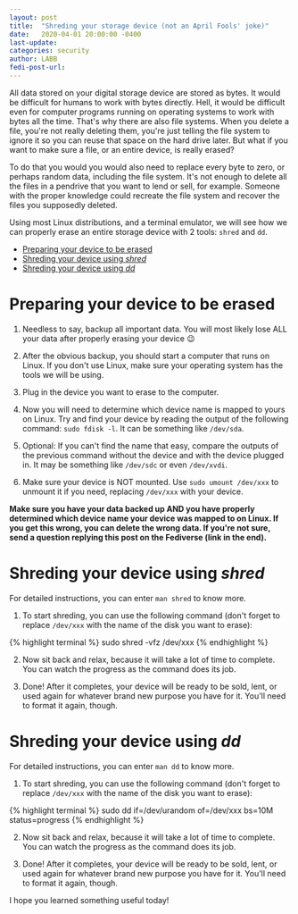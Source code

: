 ```yaml
---
layout: post
title:  "Shreding your storage device (not an April Fools' joke)"
date:   2020-04-01 20:00:00 -0400
last-update:
categories: security
author: LABB
fedi-post-url: 
---
```


All data stored on your digital storage device are stored as bytes. It would be difficult for humans to work with bytes directly. Hell, it would be difficult even for computer programs running on operating systems to work with bytes all the time. That's why there are also file systems. When you delete a file, you're not really deleting them, you're just telling the file system to ignore it so you can reuse that space on the hard drive later. But what if you want to make sure a file, or an entire device, is really erased?

To do that you would you would also need to replace every byte to zero, or perhaps random data, including the file system. It's not enough to delete all the files in a pendrive that you want to lend or sell, for example. Someone with the proper knowledge could recreate the file system and recover the files you supposedly deleted.

Using most Linux distributions, and a terminal emulator, we will see how we can properly erase an entire storage device with 2 tools: `shred` and `dd`.

* [Preparing your device to be erased](#preparation)
* [Shreding your device using *shred*](#shred)
* [Shreding your device using *dd*](#dd)

Preparing your device to be erased <a name="preparation"></a>
===

1. Needless to say, backup all important data. You will most likely lose ALL your data after properly erasing your device 😉 

2. After the obvious backup, you should start a computer that runs on Linux. If you don't use Linux, make sure your operating system has the tools we will be using. 

3. Plug in the device you want to erase to the computer. 

4. Now you will need to determine which device name is mapped to yours on Linux. Try and find your device by reading the output of the following command: `sudo fdisk -l`. It can be something like `/dev/sda`.

5. Optional: If you can't find the name that easy, compare the outputs of the previous command without the device and with the device plugged in. It may be something like `/dev/sdc` or even `/dev/xvdi`.

6. Make sure your device is NOT mounted. Use `sudo umount /dev/xxx` to unmount it if you need, replacing `/dev/xxx` with your device.

**Make sure you have your data backed up AND you have properly determined which device name your device was mapped to on Linux. If you get this wrong, you can delete the wrong data. If you're not sure, send a question replying this post on the Fediverse (link in the end).**

Shreding your device using *shred*<a name="shred"></a>
===

For detailed instructions, you can enter `man shred` to know more.

1. To start shreding, you can use the following command (don't forget to replace `/dev/xxx` with the name of the disk you want to erase):

{% highlight terminal %}
sudo shred -vfz /dev/xxx
{% endhighlight %}

2. Now sit back and relax, because it will take a lot of time to complete. You can watch the progress as the command does its job.

3. Done! After it completes, your device will be ready to be sold, lent, or used again for whatever brand new purpose you have for it. You'll need to format it again, though.

Shreding your device using *dd*<a name="dd"></a>
===

For detailed instructions, you can enter `man dd` to know more.

1. To start shreding, you can use the following command (don't forget to replace `/dev/xxx` with the name of the disk you want to erase):

{% highlight terminal %}
sudo dd if=/dev/urandom of=/dev/xxx bs=10M status=progress
{% endhighlight %}

2. Now sit back and relax, because it will take a lot of time to complete. You can watch the progress as the command does its job.

3. Done! After it completes, your device will be ready to be sold, lent, or used again for whatever brand new purpose you have for it. You'll need to format it again, though.

I hope you learned something useful today!
